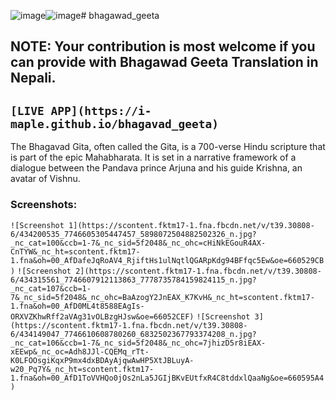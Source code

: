 ![image](https://github.com/i-maple/bhagavad_geeta/assets/74033472/19770633-0178-4cdd-ae7f-7e7e47c41ced)![image](https://github.com/i-maple/bhagavad_geeta/assets/74033472/ca5abf8d-fe88-42ee-9334-1e09a8d44a0e)# bhagawad_geeta

## NOTE: Your contribution is most welcome if you can provide with Bhagawad Geeta Translation in Nepali.

## `[LIVE APP](https://i-maple.github.io/bhagavad_geeta)`

The Bhagavad Gita, often called the Gita, is a 700-verse Hindu scripture that is part of the epic Mahabharata. It is set in a narrative framework of a dialogue between the Pandava prince Arjuna and his guide Krishna, an avatar of Vishnu.

### Screenshots:

`![Screenshot 1](https://scontent.fktm17-1.fna.fbcdn.net/v/t39.30808-6/434200535_7746605305447457_5898072504882502326_n.jpg?_nc_cat=100&ccb=1-7&_nc_sid=5f2048&_nc_ohc=cHiNkEGouR4AX-CnTYW&_nc_ht=scontent.fktm17-1.fna&oh=00_AfDafeJqRoAV4_RjiftHs1ulNqtlQGARpKdg94BFfqc5Ew&oe=660529CB)`
`![Screenshot 2](https://scontent.fktm17-1.fna.fbcdn.net/v/t39.30808-6/434315561_7746607912113863_7778735784159824115_n.jpg?_nc_cat=107&ccb=1-7&_nc_sid=5f2048&_nc_ohc=BaAzogY2JnEAX_K7KvH&_nc_ht=scontent.fktm17-1.fna&oh=00_AfD0ML4t8588EAgIs-ORXVZKhwRff2aVAg31vOLBzgHJsw&oe=66052CEF)`
`![Screenshot 3](https://scontent.fktm17-1.fna.fbcdn.net/v/t39.30808-6/434149047_7746610608780260_6832502367793374208_n.jpg?_nc_cat=106&ccb=1-7&_nc_sid=5f2048&_nc_ohc=7jhizD5r8iEAX-xEEwp&_nc_oc=Adh8JJl-CQEMq_rTt-K0LFOOsgiKqxP9mx4dxBDAyAjqwAwHP5XtJBLuyA-w20_Pq7Y&_nc_ht=scontent.fktm17-1.fna&oh=00_AfD1ToVVHQo0jOs2nLa5JGIjBKvEUtfxR4C8tddxlQaaNg&oe=660595A4)`
